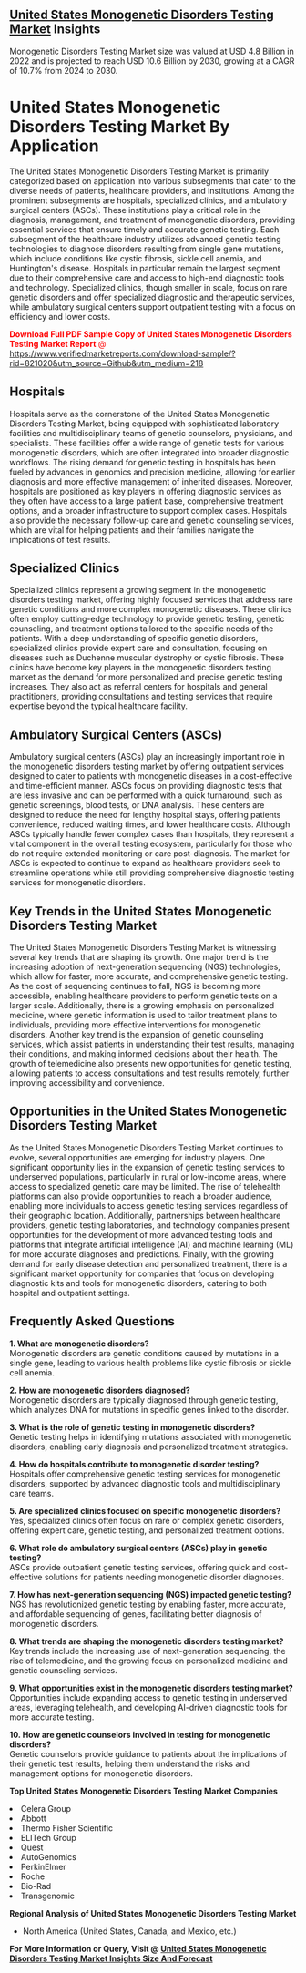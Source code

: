 <h2><a href="https://www.verifiedmarketreports.com/download-sample/?rid=821020&amp;utm_source=Github&amp;utm_medium=218" target="_blank">United States Monogenetic Disorders Testing Market</a> Insights</h2><p>Monogenetic Disorders Testing Market size was valued at USD 4.8 Billion in 2022 and is projected to reach USD 10.6 Billion by 2030, growing at a CAGR of 10.7% from 2024 to 2030.</p><p><div> <h1>United States Monogenetic Disorders Testing Market By Application</h1> <p>The United States Monogenetic Disorders Testing Market is primarily categorized based on application into various subsegments that cater to the diverse needs of patients, healthcare providers, and institutions. Among the prominent subsegments are hospitals, specialized clinics, and ambulatory surgical centers (ASCs). These institutions play a critical role in the diagnosis, management, and treatment of monogenetic disorders, providing essential services that ensure timely and accurate genetic testing. Each subsegment of the healthcare industry utilizes advanced genetic testing technologies to diagnose disorders resulting from single gene mutations, which include conditions like cystic fibrosis, sickle cell anemia, and Huntington's disease. Hospitals in particular remain the largest segment due to their comprehensive care and access to high-end diagnostic tools and technology. Specialized clinics, though smaller in scale, focus on rare genetic disorders and offer specialized diagnostic and therapeutic services, while ambulatory surgical centers support outpatient testing with a focus on efficiency and lower costs. <p><span class=""><span style="color: #ff0000;"><strong>Download Full PDF Sample Copy of United States Monogenetic Disorders Testing Market Report</strong> @ </span><a href="https://www.verifiedmarketreports.com/download-sample/?rid=821020&amp;utm_source=Github&amp;utm_medium=218" target="_blank">https://www.verifiedmarketreports.com/download-sample/?rid=821020&amp;utm_source=Github&amp;utm_medium=218</a></span></p> </p> <h2>Hospitals</h2> <p>Hospitals serve as the cornerstone of the United States Monogenetic Disorders Testing Market, being equipped with sophisticated laboratory facilities and multidisciplinary teams of genetic counselors, physicians, and specialists. These facilities offer a wide range of genetic tests for various monogenetic disorders, which are often integrated into broader diagnostic workflows. The rising demand for genetic testing in hospitals has been fueled by advances in genomics and precision medicine, allowing for earlier diagnosis and more effective management of inherited diseases. Moreover, hospitals are positioned as key players in offering diagnostic services as they often have access to a large patient base, comprehensive treatment options, and a broader infrastructure to support complex cases. Hospitals also provide the necessary follow-up care and genetic counseling services, which are vital for helping patients and their families navigate the implications of test results. <h2>Specialized Clinics</h2> <p>Specialized clinics represent a growing segment in the monogenetic disorders testing market, offering highly focused services that address rare genetic conditions and more complex monogenetic diseases. These clinics often employ cutting-edge technology to provide genetic testing, genetic counseling, and treatment options tailored to the specific needs of the patients. With a deep understanding of specific genetic disorders, specialized clinics provide expert care and consultation, focusing on diseases such as Duchenne muscular dystrophy or cystic fibrosis. These clinics have become key players in the monogenetic disorders testing market as the demand for more personalized and precise genetic testing increases. They also act as referral centers for hospitals and general practitioners, providing consultations and testing services that require expertise beyond the typical healthcare facility. <h2>Ambulatory Surgical Centers (ASCs)</h2> <p>Ambulatory surgical centers (ASCs) play an increasingly important role in the monogenetic disorders testing market by offering outpatient services designed to cater to patients with monogenetic diseases in a cost-effective and time-efficient manner. ASCs focus on providing diagnostic tests that are less invasive and can be performed with a quick turnaround, such as genetic screenings, blood tests, or DNA analysis. These centers are designed to reduce the need for lengthy hospital stays, offering patients convenience, reduced waiting times, and lower healthcare costs. Although ASCs typically handle fewer complex cases than hospitals, they represent a vital component in the overall testing ecosystem, particularly for those who do not require extended monitoring or care post-diagnosis. The market for ASCs is expected to continue to expand as healthcare providers seek to streamline operations while still providing comprehensive diagnostic testing services for monogenetic disorders. <h2>Key Trends in the United States Monogenetic Disorders Testing Market</h2> <p>The United States Monogenetic Disorders Testing Market is witnessing several key trends that are shaping its growth. One major trend is the increasing adoption of next-generation sequencing (NGS) technologies, which allow for faster, more accurate, and comprehensive genetic testing. As the cost of sequencing continues to fall, NGS is becoming more accessible, enabling healthcare providers to perform genetic tests on a larger scale. Additionally, there is a growing emphasis on personalized medicine, where genetic information is used to tailor treatment plans to individuals, providing more effective interventions for monogenetic disorders. Another key trend is the expansion of genetic counseling services, which assist patients in understanding their test results, managing their conditions, and making informed decisions about their health. The growth of telemedicine also presents new opportunities for genetic testing, allowing patients to access consultations and test results remotely, further improving accessibility and convenience. <h2>Opportunities in the United States Monogenetic Disorders Testing Market</h2> <p>As the United States Monogenetic Disorders Testing Market continues to evolve, several opportunities are emerging for industry players. One significant opportunity lies in the expansion of genetic testing services to underserved populations, particularly in rural or low-income areas, where access to specialized genetic care may be limited. The rise of telehealth platforms can also provide opportunities to reach a broader audience, enabling more individuals to access genetic testing services regardless of their geographic location. Additionally, partnerships between healthcare providers, genetic testing laboratories, and technology companies present opportunities for the development of more advanced testing tools and platforms that integrate artificial intelligence (AI) and machine learning (ML) for more accurate diagnoses and predictions. Finally, with the growing demand for early disease detection and personalized treatment, there is a significant market opportunity for companies that focus on developing diagnostic kits and tools for monogenetic disorders, catering to both hospital and outpatient settings. <h2>Frequently Asked Questions</h2> <p><strong>1. What are monogenetic disorders?</strong><br>Monogenetic disorders are genetic conditions caused by mutations in a single gene, leading to various health problems like cystic fibrosis or sickle cell anemia.</p> <p><strong>2. How are monogenetic disorders diagnosed?</strong><br>Monogenetic disorders are typically diagnosed through genetic testing, which analyzes DNA for mutations in specific genes linked to the disorder.</p> <p><strong>3. What is the role of genetic testing in monogenetic disorders?</strong><br>Genetic testing helps in identifying mutations associated with monogenetic disorders, enabling early diagnosis and personalized treatment strategies.</p> <p><strong>4. How do hospitals contribute to monogenetic disorder testing?</strong><br>Hospitals offer comprehensive genetic testing services for monogenetic disorders, supported by advanced diagnostic tools and multidisciplinary care teams.</p> <p><strong>5. Are specialized clinics focused on specific monogenetic disorders?</strong><br>Yes, specialized clinics often focus on rare or complex genetic disorders, offering expert care, genetic testing, and personalized treatment options.</p> <p><strong>6. What role do ambulatory surgical centers (ASCs) play in genetic testing?</strong><br>ASCs provide outpatient genetic testing services, offering quick and cost-effective solutions for patients needing monogenetic disorder diagnoses.</p> <p><strong>7. How has next-generation sequencing (NGS) impacted genetic testing?</strong><br>NGS has revolutionized genetic testing by enabling faster, more accurate, and affordable sequencing of genes, facilitating better diagnosis of monogenetic disorders.</p> <p><strong>8. What trends are shaping the monogenetic disorders testing market?</strong><br>Key trends include the increasing use of next-generation sequencing, the rise of telemedicine, and the growing focus on personalized medicine and genetic counseling services.</p> <p><strong>9. What opportunities exist in the monogenetic disorders testing market?</strong><br>Opportunities include expanding access to genetic testing in underserved areas, leveraging telehealth, and developing AI-driven diagnostic tools for more accurate testing.</p> <p><strong>10. How are genetic counselors involved in testing for monogenetic disorders?</strong><br>Genetic counselors provide guidance to patients about the implications of their genetic test results, helping them understand the risks and management options for monogenetic disorders.</p> </div></p><p><strong>Top United States Monogenetic Disorders Testing Market Companies</strong></p><div data-test-id=""><p><li>Celera Group</li><li> Abbott</li><li> Thermo Fisher Scientific</li><li> ELITech Group</li><li> Quest</li><li> AutoGenomics</li><li> PerkinElmer</li><li> Roche</li><li> Bio-Rad</li><li> Transgenomic</li></p><div><strong>Regional Analysis of&nbsp;United States Monogenetic Disorders Testing Market</strong></div><ul><li dir="ltr"><p dir="ltr">North America&nbsp;(United States, Canada, and Mexico, etc.)</p></li></ul><p><strong>For More Information or Query, Visit @&nbsp;</strong><strong><a href="https://www.verifiedmarketreports.com/product/monogenetic-disorders-testing-market/?utm_source=Github&amp;utm_medium=218" target="_blank">United States Monogenetic Disorders Testing Market Insights Size And Forecast</a></strong></p></div>
